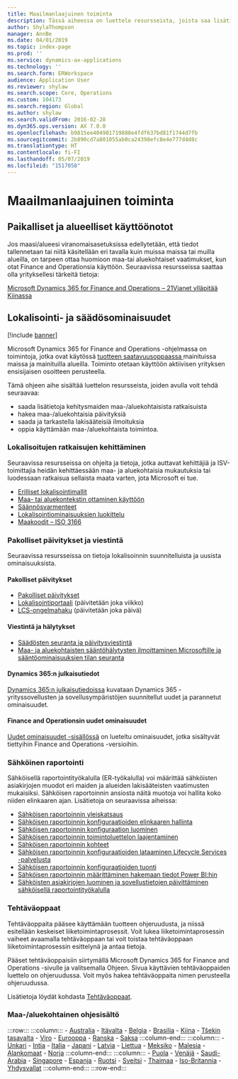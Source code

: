 ```yaml
---
title: Maailmanlaajuinen toiminta
description: Tässä aiheessa on luettelo resursseista, joista saa lisätietoja maa- tai aluekohtaisista toiminnoista ja tuotteista.
author: ShylaThompson
manager: AnnBe
ms.date: 04/01/2019
ms.topic: index-page
ms.prod: ''
ms.service: dynamics-ax-applications
ms.technology: ''
ms.search.form: ERWorkspace
audience: Application User
ms.reviewer: shylaw
ms.search.scope: Core, Operations
ms.custom: 104173
ms.search.region: Global
ms.author: shylaw
ms.search.validFrom: 2016-02-28
ms.dyn365.ops.version: AX 7.0.0
ms.openlocfilehash: b9815ee404981719888e4fdf637bd81f1744d7fb
ms.sourcegitcommit: 2b890cd7a801055ab0ca24398efc8e4e777d4d8c
ms.translationtype: HT
ms.contentlocale: fi-FI
ms.lasthandoff: 05/07/2019
ms.locfileid: "1517058"
---
```

# <a name="globalization"></a>Maailmanlaajuinen toiminta

## <a name="local-and-regional-deployments"></a>Paikalliset ja alueelliset käyttöönotot
Jos maasi/alueesi viranomaisasetuksissa edellytetään, että tiedot tallennetaan tai niitä käsitellään eri tavalla kuin muissa maissa tai muilla alueilla, on tarpeen ottaa huomioon maa-tai aluekohtaiset vaatimukset, kun otat Finance and Operationsia käyttöön. Seuraavissa resursseissa saattaa olla yrityksellesi tärkeitä tietoja:

[Microsoft Dynamics 365 for Finance and Operations – 21Vianet ylläpitää Kiinassa](https://docs.microsoft.com/dynamics365/unified-operations/dev-itpro/deployment/china-local-deployment)

## <a name="localization-and-regulatory-features"></a>Lokalisointi- ja säädösominaisuudet

[!include [banner](../includes/banner.md)]

Microsoft Dynamics 365 for Finance and Operations -ohjelmassa on toimintoja, jotka ovat käytössä [tuotteen saatavuusoppaassa ](https://aka.ms/dynamics_365_international_availability_deck) mainituissa maissa ja mainituilla alueilla. Toiminto otetaan käyttöön aktiivisen yrityksen ensisijaisen osoitteen perusteella. 

Tämä ohjeen aihe sisältää luettelon resursseista, joiden avulla voit tehdä seuraavaa: 
- saada lisätietoja kehitysmaiden maa-/aluekohtaisista ratkaisuista
- hakea maa-/aluekohtaisia päivityksiä
- saada ja tarkastella lakisääteisiä ilmoituksia
- oppia käyttämään maa-/aluekohtaista toimintoa.

### <a name="developing-localized-solutions"></a>Lokalisoitujen ratkaisujen kehittäminen
Seuraavissa resursseissa on ohjeita ja tietoja, jotka auttavat kehittäjiä ja ISV-toimittajia heidän kehittäessään maa- ja aluekohtaisia mukautuksia tai luodessaan ratkaisua sellaista maata varten, jota Microsoft ei tue.
-   [Erilliset lokalisointimallit](separate-localization-models.md)
-   [Maa- tai aluekontekstin ottaminen käyttöön](apply-country-context.md)
-   [Säännösvarmenteet](regulatory-certifications.md)
-   [Lokalisointiominaisuuksien luokittelu](classify-localization-features.md)
-   [Maakoodit – ISO 3166](https://www.iso.org/iso-3166-country-codes.html)

### <a name="regulatory-updates-and-communication"></a>Pakolliset päivitykset ja viestintä
Seuraavissa resursseissa on tietoja lokalisoinnin suunnitelluista ja uusista ominaisuuksista. 

#### <a name="regulatory-updates"></a>Pakolliset päivitykset
-   [Pakolliset päivitykset](../../financials/localizations/regulatory-updates.md)
-   [Lokalisointiportaali](https://mbs.microsoft.com/customersource/northamerica/ax/support/support-news/GFMLocalizationPortalMC) (päivitetään joka viikko)
-   [LCS-ongelmahaku](../lifecycle-services/issue-search-lcs.md) (päivitetään joka päivä)

#### <a name="communication-and-alerts"></a>Viestintä ja hälytykset
-   [Säädösten seuranta ja päivitysviestintä](regulatory-watch-communication.md)
-   [Maa- ja aluekohtaisten sääntöhälytysten ilmoittaminen Microsoftille ja sääntöominaisuuksien tilan seuranta](submit-localization-alerts.md)

#### <a name="dynamics-365-release-notes"></a>Dynamics 365:n julkaisutiedot
[Dynamics 365:n julkaisutiedoissa](https://docs.microsoft.com/business-applications-release-notes/) kuvataan Dynamics 365 -yrityssovellusten ja sovellusympäristöjen suunnitellut uudet ja parannetut ominaisuudet. 

#### <a name="finance-and-operations-whats-new"></a>Finance and Operationsin uudet ominaisuudet
[Uudet ominaisuudet -sisällössä](../../fin-and-ops/get-started/whats-new-changed.md) on lueteltu ominaisuudet, jotka sisältyvät tiettyihin Finance and Operations -versioihin.

### <a name="electronic-reporting"></a>Sähköinen raportointi
Sähköisellä raportointityökalulla (ER-työkalulla) voi määrittää sähköisten asiakirjojen muodot eri maiden ja alueiden lakisääteisten vaatimusten mukaisiksi. Sähköisen raportoinnin ansiosta näitä muotoja voi hallita koko niiden elinkaaren ajan. Lisätietoja on seuraavissa aiheissa:
-   [Sähköisen raportoinnin yleiskatsaus](../analytics/general-electronic-reporting.md)
-   [Sähköisen raportoinnin konfiguraatioiden elinkaaren hallinta](../analytics/general-electronic-reporting-manage-configuration-lifecycle.md)
-   [Sähköisen raportoinnin konfiguraation luominen](../analytics/electronic-reporting-configuration.md)
-   [Sähköisen raportoinnin toimintoluettelon laajentaminen](../analytics/general-electronic-reporting-formulas-list-extension.md)
-   [Sähköisen raportoinnin kohteet](../analytics/electronic-reporting-destinations.md)
-   [Sähköisen raportoinnin konfiguraatioiden lataaminen Lifecycle Services -palvelusta](../analytics/download-electronic-reporting-configuration-lcs.md)
-   [Sähköisen raportoinnin konfiguraatioiden tuonti](../analytics/electronic-reporting-import-ger-configurations.md)
-   [Sähköisen raportoinnin määrittäminen hakemaan tiedot Power BI:hin](../analytics/general-electronic-reporting-report-configuration-get-data-powerbi.md)
-   [Sähköisten asiakirjojen luominen ja sovellustietojen päivittäminen sähköisellä raportointityökalulla](../analytics/generate-electronic-documents-update-application-data.md)

### <a name="task-guides"></a>Tehtäväoppaat
Tehtäväoppaita pääsee käyttämään tuotteen ohjeruudusta, ja niissä esitellään keskeiset liiketoimintaprosessit. Voit lukea liiketoimintaprosessin vaiheet avaamalla tehtäväoppaan tai voit toistaa tehtäväoppaan liiketoimintaprosessin esittelynä ja antaa tietoja.

Pääset tehtäväoppaisiin siirtymällä Microsoft Dynamics 365 for Finance and Operations -sivulle ja valitsemalla Ohjeen. Sivua käyttävien tehtäväoppaiden luettelo on ohjeruudussa. Voit myös hakea tehtäväoppaita nimen perusteella ohjeruudussa.

Lisätietoja löydät kohdasta [Tehtäväoppaat](../../fin-and-ops/get-started/help-overview.md#task-guides).


### <a name="countryregion-specific-help-content"></a>Maa-/aluekohtainen ohjesisältö
:::row:::
    :::column:::
        - [Australia](../../financials/localizations/australia.md)
        - [Itävalta](../../financials/localizations/austria.md)
        - [Belgia](../../financials/localizations/belgium.md)
        - [Brasilia](../../financials/localizations/brazil.md)
        - [Kiina](../../financials/localizations/china.md)
        - [Tšekin tasavalta](../../financials/localizations/czech-republic.md)
        - [Viro](../../financials/localizations/estonia.md)
        - [Eurooppa](../../financials/localizations/europe.md)
        - [Ranska](../../financials/localizations/france.md)
        - [Saksa](../../financials/localizations/germany.md)
    :::column-end:::
    :::column:::
        - [Unkari](../../financials/localizations/hungary.md)
        - [Intia](../../financials/localizations/india.md)
        - [Italia](../../financials/localizations/italy.md)
        - [Japani](../../financials/localizations/japan.md)
        - [Latvia](../../financials/localizations/latvia.md)
        - [Liettua](../../financials/localizations/lithuania.md)
        - [Meksiko](../../financials/localizations/mexico.md)
        - [Malesia](../../financials/localizations/malaysia.md)
        - [Alankomaat](../../financials/localizations/netherlands.md)
        - [Norja](../../financials/localizations/norway.md)
    :::column-end:::
    :::column:::
        - [Puola](../../financials/localizations/poland.md)
        - [Venäjä](../../financials/localizations/russia.md)
        - [Saudi-Arabia](../../financials/localizations/saudi-arabia.md)
        - [Singapore](../../financials/localizations/singapore.md)
        - [Espanja](../../financials/localizations/spain.md)
        - [Ruotsi](../../financials/localizations/sweden.md)
        - [Sveitsi](../../financials/localizations/switzerland.md)
        - [Thaimaa](../../financials/localizations/thailand.md)
        - [Iso-Britannia](../../financials/localizations/united-kingdom.md)
        - [Yhdysvallat](../../financials/localizations/united-states.md)
    :::column-end:::
:::row-end:::






